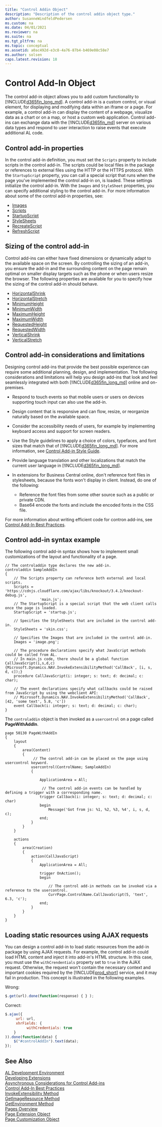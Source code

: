 ```yaml
---
title: "Control Addin Object"
description: "Description of the control addin object type."
author: SusanneWindfeldPedersen
ms.custom: na
ms.date: 04/01/2021
ms.reviewer: na
ms.suite: na
ms.tgt_pltfrm: na
ms.topic: conceptual
ms.assetid: a0ac492d-e3c8-4a76-87b4-b469e08c58e7
ms.author: solsen
caps.latest.revision: 18
---
```


# Control Add-In Object

The control add-in object allows you to add custom functionality to [!INCLUDE[d365fin_long_md](includes/d365fin_long_md.md)]. A control add-in is a custom control, or visual element, for displaying and modifying data within an iframe or a page. For example, a control add-in can display the content of a webpage, visualize data as a chart or on a map, or host a custom web application. Control add-ins can exchange data with the [!INCLUDE[d365fin_md](includes/d365fin_md.md)] server on various data types and respond to user interaction to raise events that execute additional AL code.

## Control add-in properties
In the control add-in definition, you must set the `Scripts` property to include scripts in the control add-in. The scripts could be local files in the package or references to external files using the HTTP or the HTTPS protocol. With the `StartupScript` property, you can call a special script that runs when the page you've implemented the control add-in on, is loaded. These settings initialize the control add-in. With the `Images` and `StyleSheet` properties, you can specify additional styling to the control add-in. For more information about some of the control add-in properties, see:
- [Images](properties/devenv-images-property.md)
- [Scripts](properties/devenv-scripts-property.md)
- [StartupScript](properties/devenv-startupscript-property.md)
- [StyleSheets](properties/devenv-stylesheets-property.md)
- [RecreateScript](properties/devenv-recreatescript-property.md)
- [RefreshScript](properties/devenv-refreshscript-property.md)




<!--The layout properties are set to define the size of the control add-in. It is recommended to apply some size to the add-in using these properties. The properties `VerticalStretch` and `HorizontalStretch` determine how the control add-in behaves in the client when the window it is displayed in is resized. The default value is false which means that the control add-in is not resized vertically, or horizontally. The value `true` means that the control add-in is resized vertically, or horizontally. The values set by the `RequestedHeight` and `RequestedWidth` properties determine the minimum resize value of the control add-in. Read more about the sizing of control add-ins in the next section.
-->

## Sizing of the control add-in

Control add-ins can either have fixed dimensions or dynamically adapt to the available space on the screen. By controlling the sizing of an add-in, you ensure the add-in and the surrounding content on the page remain optimal on smaller display targets such as the phone or when users resize the browser. The following properties are available for you to specify how the sizing of the control add-in should behave.
<!--To control that the sizing of the control add-in is always optimal, even on smaller display targets, such as the phone, some settings are available when you write the control add-in. The settings make sure that resizing of the control add-in works on all client types. The properties that allow you to obtain this are the following: 


- [VerticalShrink](properties/devenv-verticalshrink-property.md)
- [HorizontalShrink](properties/devenv-horizontalshrink-property.md)
- [MinimumHeight](properties/devenv-minimumheight-property.md)
- [MinimumWidth](properties/devenv-minimumwidth-property.md)
- [MaximumHeight](properties/devenv-maximumheight-property.md)
- [MaximumWidth](properties/devenv-maximumwidth-property.md)
- [VerticalStretch](properties/devenv-verticalstretch-property.md)
- [HorizontalStretch](properties/devenv-horizontalstretch-property.md)
- [RequestedHeight](properties/devenv-requestedheight-property.md)
- [RequestedWidth](properties/devenv-requestedwidth-property.md)
- [Scripts](properties/devenv-scripts-property.md)
- [StyleSheets](properties/devenv-stylesheets-property.md)
- [Images](properties/devenv-images-property.md)
- [StartupScript](properties/devenv-startupscript-property.md)
- [RecreateScript](properties/devenv-recreatescript-property.md)
- [RefreshScript](properties/devenv-refreshscript-property.md)
-->

- [HorizontalShrink](properties/devenv-horizontalshrink-property.md)
- [HorizontalStretch](properties/devenv-horizontalstretch-property.md)
- [MinimumHeight](properties/devenv-minimumheight-property.md)
- [MinimumWidth](properties/devenv-minimumwidth-property.md)
- [MaximumHeight](properties/devenv-maximumheight-property.md)
- [MaximumWidth](properties/devenv-maximumwidth-property.md)
- [RequestedHeight](properties/devenv-requestedheight-property.md)
- [RequestedWidth](properties/devenv-requestedwidth-property.md)
- [VerticalShrink](properties/devenv-verticalshrink-property.md)
- [VerticalStretch](properties/devenv-verticalstretch-property.md)


## Control add-in considerations and limitations

Designing control add-ins that provide the best possible experience can require some additional planning, design, and implementation. The following considerations and limitations will help you design add-ins that look and feel seamlessly integrated with both [!INCLUDE[d365fin_long_md](includes/d365fin_long_md.md)] online and on-premises. 

- Respond to touch events so that mobile users or users on devices supporting touch input can also use the add-in.
- Design content that is responsive and can flow, resize, or reorganize naturally based on the available space.
- Consider the accessibility needs of users, for example by implementing keyboard access and support for screen readers.
- Use the Style guidelines to apply a choice of colors, typefaces, and font sizes that match that of [!INCLUDE[d365fin_long_md](includes/d365fin_long_md.md)]. For more information, see [Control Add-in Style Guide](devenv-control-addin-style.md).
- Provide language translation and other localizations that match the current user language in [!INCLUDE[d365fin_long_md](includes/d365fin_long_md.md)].
- In extensions for Business Central online, don't reference font files in stylesheets, because the fonts won't display in client. Instead, do one of the following:

  - Reference the font files from some other source such as a public or private CDN.
  - Base64 encode the fonts and include the encoded fonts in the CSS file.

For more information about writing efficient code for contron add-ins, see [Control Add-In Best Practices](devenv-control-addin-bestpractices.md).

## Control add-in syntax example

The following control add-in syntax shows how to implement small customizations of the layout and functionality of a page.

```
// The controladdin type declares the new add-in.
controladdin SampleAddIn
{
    // The Scripts property can reference both external and local scripts.
    Scripts = 'https://cdnjs.cloudflare.com/ajax/libs/knockout/3.4.2/knockout-debug.js',
                'main.js';
    // The StartupScript is a special script that the web client calls once the page is loaded.
    StartupScript = 'startup.js';

    // Specifies the StyleSheets that are included in the control add-in.
    StyleSheets = 'skin.css';

    // Specifies the Images that are included in the control add-in.
    Images = 'image.png';

    // The procedure declarations specify what JavaScript methods could be called from AL.
    // In main.js code, there should be a global function CallJavaScript(i,s,d,c) {Microsoft.Dynamics.NAV.InvokeExtensibilityMethod('CallBack', [i, s, d, c]);}
    procedure CallJavaScript(i: integer; s: text; d: decimal; c: char);

    // The event declarations specify what callbacks could be raised from JavaScript by using the webclient API:
    // Microsoft.Dynamics.NAV.InvokeExtensibilityMethod('CallBack', [42, 'some text', 5.8, 'c'])
    event Callback(i: integer; s: text; d: decimal; c: char);
}
```

The `controladdin` object is then invoked as a `usercontrol` on a page called **PageWithAddIn**. 

```
page 50130 PageWithAddIn
{
    layout
    {
        area(Content)
        {
             // The control add-in can be placed on the page using usercontrol keyword.
            usercontrol(ControlName; SampleAddIn)
            {

                ApplicationArea = All;

                 // The control add-in events can be handled by defining a trigger with a corresponding name.
                trigger Callback(i: integer; s: text; d: decimal; c: char)
                begin
                    Message('Got from js: %1, %2, %3, %4', i, s, d, c);
                end;
            }
        }
    }

    actions
    {
        area(Creation)
        {
            action(CallJavaScript)
            {
                ApplicationArea = All;

                trigger OnAction();
                begin
                    
                    // The control add-in methods can be invoked via a reference to the usercontrol.
                    CurrPage.ControlName.CallJavaScript(5, 'text', 6.3, 'c');
                end;
            }
        }
    }
}
```

## Loading static resources using AJAX requests

You can design a control add-in to load static resources from the add-in package by using AJAX requests. For example, the control add-in could load HTML content and inject it into add-in's HTML structure. In this case, you must use the `withCrendentials` property set to `true` in the AJAX request. Otherwise, the request won't contain the necessary context and important cookies required by the [!INCLUDE[prod_short](includes/prod_short.md)] service, and it may fail in production. This concept is illustrated in the following examples.

Wrong:

```javascript
$.get(url).done(function(response) { } );
```

Correct:

```javascript
$.ajax({
     url: url,
     xhrFields: {
          withCredentials: true
    }
)).done(function(data) {
    $("#controlAddIn").text(data);
});
```

## See Also

[AL Development Environment](devenv-reference-overview.md)  
[Developing Extensions](devenv-dev-overview.md)  
[Asynchronous Considerations for Control Add-ins](devenv-control-addin-asynchronous-considerations.md)  
[Control Add-In Best Practices](devenv-control-addin-bestpractices.md)  
[InvokeExtensibility Method](methods/devenv-invokeextensibility-method.md)  
[GetImageResource Method](methods/devenv-getimageresource-method.md)  
[GetEnvironment Method](methods/devenv-getenvironment-method.md)  
[Pages Overview](devenv-pages-overview.md)  
[Page Extension Object](devenv-page-ext-object.md)  
[Page Customization Object](devenv-page-customization-object.md)
